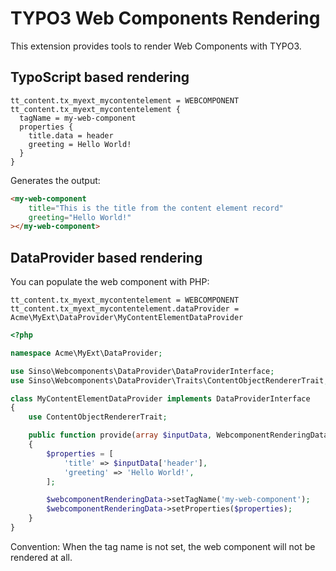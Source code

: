 # TYPO3 Web Components Rendering

This extension provides tools to render Web Components with TYPO3.

## TypoScript based rendering

```
tt_content.tx_myext_mycontentelement = WEBCOMPONENT
tt_content.tx_myext_mycontentelement {
  tagName = my-web-component
  properties {
    title.data = header
    greeting = Hello World!
  }
}
```

Generates the output:

```html
<my-web-component
    title="This is the title from the content element record"
    greeting="Hello World!"
></my-web-component>
```

## DataProvider based rendering

You can populate the web component with PHP:

```
tt_content.tx_myext_mycontentelement = WEBCOMPONENT
tt_content.tx_myext_mycontentelement.dataProvider = Acme\MyExt\DataProvider\MyContentElementDataProvider
```

```php
<?php

namespace Acme\MyExt\DataProvider;

use Sinso\Webcomponents\DataProvider\DataProviderInterface;
use Sinso\Webcomponents\DataProvider\Traits\ContentObjectRendererTrait;

class MyContentElementDataProvider implements DataProviderInterface
{
    use ContentObjectRendererTrait;

    public function provide(array $inputData, WebcomponentRenderingData $webcomponentRenderingData): WebcomponentRenderingData
    {
        $properties = [
            'title' => $inputData['header'],
            'greeting' => 'Hello World!',
        ];

        $webcomponentRenderingData->setTagName('my-web-component');
        $webcomponentRenderingData->setProperties($properties);
    }
}
```

Convention: When the tag name is not set, the web component will not be rendered at all.
